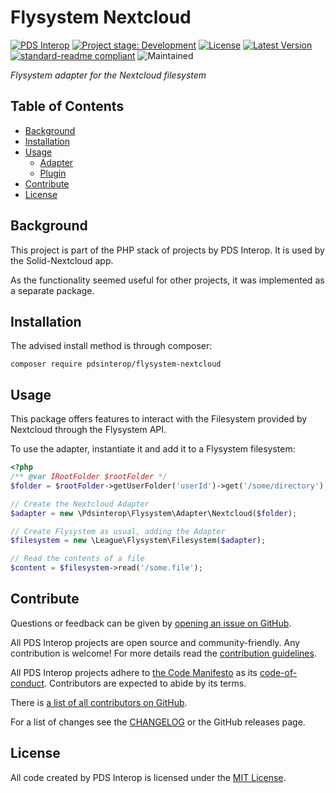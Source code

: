 # Flysystem Nextcloud

[![PDS Interop][pdsinterop-shield]][pdsinterop-site]
[![Project stage: Development][project-stage-badge: Development]][project-stage-page]
[![License][license-shield]][license-link]
[![Latest Version][version-shield]][version-link]
[![standard-readme compliant][standard-readme-shield]][standard-readme-link]
![Maintained][maintained-shield]

_Flysystem adapter for the Nextcloud filesystem_

## Table of Contents

<!-- toc -->

- [Background](#background)
- [Installation](#installation)
- [Usage](#usage)
    - [Adapter](#adapter)
    - [Plugin](#plugin)
- [Contribute](#contribute)
- [License](#license)

<!-- tocstop -->

## Background

This project is part of the PHP stack of projects by PDS Interop. It is used by
the Solid-Nextcloud app.

As the functionality seemed useful for other projects, it was implemented as a
separate package.

## Installation

The advised install method is through composer:

```
composer require pdsinterop/flysystem-nextcloud
```

## Usage

This package offers features to interact with the Filesystem provided by
Nextcloud through the Flysystem API.

To use the adapter, instantiate it and add it to a Flysystem filesystem:

```php
<?php
/** @var IRootFolder $rootFolder */
$folder = $rootFolder->getUserFolder('userId')->get('/some/directory');

// Create the Nextcloud Adapter
$adapter = new \Pdsinterop\Flysystem\Adapter\Nextcloud($folder);

// Create Flysystem as usual, adding the Adapter
$filesystem = new \League\Flysystem\Filesystem($adapter);

// Read the contents of a file
$content = $filesystem->read('/some.file');
```

## Contribute

Questions or feedback can be given by [opening an issue on GitHub](https://github.com/pdsinterop/flysystem-nextcloud/issues).

All PDS Interop projects are open source and community-friendly. 
Any contribution is welcome!
For more details read the [contribution guidelines](contributing.md).

All PDS Interop projects adhere to [the Code Manifesto](http://codemanifesto.com)
as its [code-of-conduct](CODE_OF_CONDUCT.md). Contributors are expected to abide by its terms.

There is [a list of all contributors on GitHub][contributors-page].

For a list of changes see the [CHANGELOG](CHANGELOG.md) or the GitHub releases page.

## License

All code created by PDS Interop is licensed under the [MIT License][license-link].

[contributors-page]:  https://github.com/pdsinterop/flysystem-nextcloud/contributors
[license-link]: ./LICENSE
[license-shield]: https://img.shields.io/github/license/pdsinterop/flysystem-nextcloud.svg
[maintained-shield]: https://img.shields.io/maintenance/yes/2020
[pdsinterop-shield]: https://img.shields.io/badge/-PDS%20Interop-gray.svg?logo=data%3Aimage%2Fsvg%2Bxml%3Bbase64%2CPHN2ZyB4bWxucz0iaHR0cDovL3d3dy53My5vcmcvMjAwMC9zdmciIHZpZXdCb3g9Ii01IC01IDExMCAxMTAiIGZpbGw9IiNGRkYiIHN0cm9rZS13aWR0aD0iMCI+CiAgICA8cGF0aCBkPSJNLTEgNTJoMTdhMzcuNSAzNC41IDAgMDAyNS41IDMxLjE1di0xMy43NWEyMC43NSAyMSAwIDAxOC41LTQwLjI1IDIwLjc1IDIxIDAgMDE4LjUgNDAuMjV2MTMuNzVhMzcgMzQuNSAwIDAwMjUuNS0zMS4xNWgxN2EyMiAyMS4xNSAwIDAxLTEwMiAweiIvPgogICAgPHBhdGggZD0iTSAxMDEgNDhhMi43NyAyLjY3IDAgMDAtMTAyIDBoIDE3YTIuOTcgMi44IDAgMDE2OCAweiIvPgo8L3N2Zz4K
[pdsinterop-site]: https://pdsinterop.org/
[project-stage-badge: Development]: https://img.shields.io/badge/Project%20Stage-Development-yellowgreen.svg
[project-stage-page]: https://blog.pother.ca/project-stages/
[standard-readme-link]: https://github.com/RichardLitt/standard-readme
[standard-readme-shield]: https://img.shields.io/badge/readme%20style-standard-brightgreen.svg
[version-link]: https://packagist.org/packages/pdsinterop/flysystem-nextcloud
[version-shield]: https://img.shields.io/github/v/release/pdsinterop/flysystem-nextcloud?sort=semver

